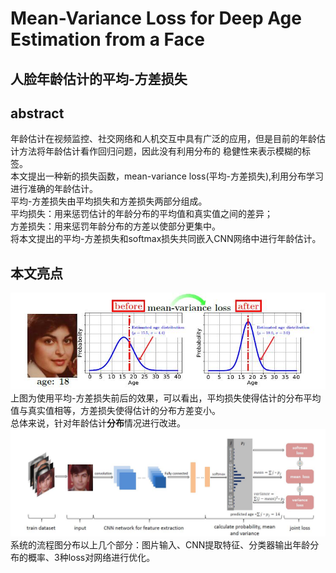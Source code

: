 # Mean-Variance Loss for Deep Age Estimation from a Face
## 人脸年龄估计的平均-方差损失
## abstract
年龄估计在视频监控、社交网络和人机交互中具有广泛的应用，但是目前的年龄估计方法将年龄估计看作回归问题，因此没有利用分布的
稳健性来表示模糊的标签。  
本文提出一种新的损失函数，mean-variance loss(平均-方差损失),利用分布学习进行准确的年龄估计。   
平均-方差损失由平均损失和方差损失两部分组成。   
平均损失：用来惩罚估计的年龄分布的平均值和真实值之间的差异；  
方差损失：用来惩罚年龄分布的方差以使部分更集中。  
将本文提出的平均-方差损失和softmax损失共同嵌入CNN网络中进行年龄估计。
## 本文亮点
![fig-1](https://github.com/alfredtorres/Reading-notebook/blob/master/MyImage/Mean-Variance%20loss%20for%20deep%20age%20eatimation%20fig-1.jpg)    
上图为使用平均-方差损失前后的效果，可以看出，平均损失使得估计的分布平均值与真实值相等，方差损失使得估计的分布方差变小。  
总体来说，针对年龄估计**分布**情况进行改进。  
![fig-2](https://github.com/alfredtorres/Reading-notebook/blob/master/MyImage/Mean-Variance%20loss%20for%20deep%20age%20eatimation%20fig-2.jpg)     
系统的流程图分布以上几个部分：图片输入、CNN提取特征、分类器输出年龄分布的概率、3种loss对网络进行优化。 
